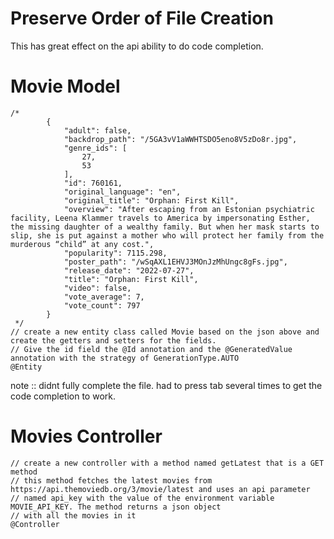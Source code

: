 Preserve Order of File Creation
================
This has great effect on the api ability to do code completion.

Movie Model
=================
```aidl
/*
        {
            "adult": false,
            "backdrop_path": "/5GA3vV1aWWHTSDO5eno8V5zDo8r.jpg",
            "genre_ids": [
                27,
                53
            ],
            "id": 760161,
            "original_language": "en",
            "original_title": "Orphan: First Kill",
            "overview": "After escaping from an Estonian psychiatric facility, Leena Klammer travels to America by impersonating Esther, the missing daughter of a wealthy family. But when her mask starts to slip, she is put against a mother who will protect her family from the murderous “child” at any cost.",
            "popularity": 7115.298,
            "poster_path": "/wSqAXL1EHVJ3MOnJzMhUngc8gFs.jpg",
            "release_date": "2022-07-27",
            "title": "Orphan: First Kill",
            "video": false,
            "vote_average": 7,
            "vote_count": 797
        }
 */
// create a new entity class called Movie based on the json above and create the getters and setters for the fields.
// Give the id field the @Id annotation and the @GeneratedValue annotation with the strategy of GenerationType.AUTO
@Entity
```
note :: didnt fully complete the file. had to press tab several times to get the code completion to work.

Movies Controller
=================
```aidl
// create a new controller with a method named getLatest that is a GET method
// this method fetches the latest movies from https://api.themoviedb.org/3/movie/latest and uses an api parameter
// named api_key with the value of the environment variable MOVIE_API_KEY. The method returns a json object
// with all the movies in it
@Controller

```
